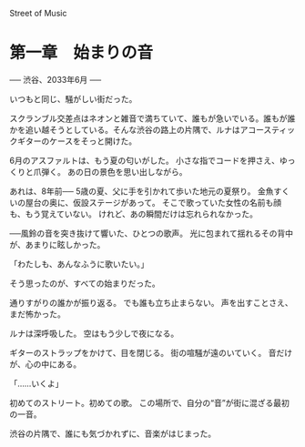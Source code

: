 Street of Music

# 第一章　始まりの音
── 渋谷、2033年6月 ──

いつもと同じ、騒がしい街だった。

スクランブル交差点はネオンと雑音で満ちていて、誰もが急いでいる。誰もが誰かを追い越そうとしている。そんな渋谷の路上の片隅で、ルナはアコースティックギターのケースをそっと開けた。

6月のアスファルトは、もう夏の匂いがした。
小さな指でコードを押さえ、ゆっくりと爪弾く。
あの日の景色を思い出しながら。

あれは、8年前──
5歳の夏、父に手を引かれて歩いた地元の夏祭り。
金魚すくいの屋台の奥に、仮設ステージがあって。
そこで歌っていた女性の名前も顔も、もう覚えていない。
けれど、あの瞬間だけは忘れられなかった。

──風鈴の音を突き抜けて響いた、ひとつの歌声。
光に包まれて揺れるその背中が、あまりに眩しかった。

「わたしも、あんなふうに歌いたい。」

そう思ったのが、すべての始まりだった。

通りすがりの誰かが振り返る。
でも誰も立ち止まらない。
声を出すことさえ、まだ怖かった。

ルナは深呼吸した。
空はもう少しで夜になる。

ギターのストラップをかけて、目を閉じる。
街の喧騒が遠のいていく。
音だけが、心の中にある。

「……いくよ」

初めてのストリート。初めての歌。
この場所で、自分の“音”が街に混ざる最初の一音。

渋谷の片隅で、誰にも気づかれずに、音楽がはじまった。

